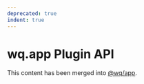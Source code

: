 ```yaml
---
deprecated: true
indent: true
---
```


wq.app Plugin API
=================

This content has been merged into [@wq/app].

[@wq/app]: https://wq.io/docs/app-js
